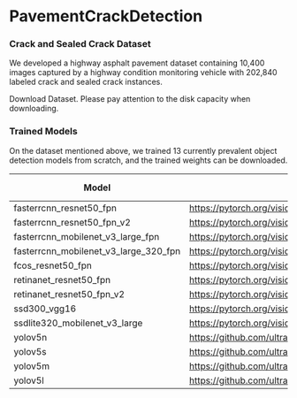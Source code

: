 # PavementCrackDetection

### Crack and Sealed Crack Dataset 

We developed a highway asphalt pavement dataset containing 10,400 images captured by a highway condition monitoring vehicle with 202,840 labeled crack and sealed crack instances.

Download Dataset. Please pay attention to the disk capacity when downloading.

### Trained Models

On the dataset mentioned above, we trained 13 currently prevalent object detection models from scratch, and the trained weights can be downloaded.

| Model                                 | Source                                                       | Trained Weights |
| ------------------------------------- | ------------------------------------------------------------ | --------------- |
| fasterrcnn_resnet50_fpn               | https://pytorch.org/vision/stable/models/generated/torchvision.models.detection.fasterrcnn_resnet50_fpn.html#torchvision.models.detection.fasterrcnn_resnet50_fpn |                 |
| fasterrcnn_resnet50_fpn_v2            | https://pytorch.org/vision/stable/models/generated/torchvision.models.detection.fasterrcnn_resnet50_fpn_v2.html#torchvision.models.detection.fasterrcnn_resnet50_fpn_v2 |                 |
| fasterrcnn_mobilenet_v3_large_fpn     | https://pytorch.org/vision/stable/models/generated/torchvision.models.detection.fasterrcnn_mobilenet_v3_large_fpn.html#torchvision.models.detection.fasterrcnn_mobilenet_v3_large_fpn |                 |
| fasterrcnn_mobilenet_v3_large_320_fpn | https://pytorch.org/vision/stable/models/generated/torchvision.models.detection.fasterrcnn_mobilenet_v3_large_320_fpn.html#torchvision.models.detection.fasterrcnn_mobilenet_v3_large_320_fpn |                 |
| fcos_resnet50_fpn                     | https://pytorch.org/vision/stable/models/generated/torchvision.models.detection.fcos_resnet50_fpn.html#torchvision.models.detection.fcos_resnet50_fpn |                 |
| retinanet_resnet50_fpn                | https://pytorch.org/vision/stable/models/generated/torchvision.models.detection.retinanet_resnet50_fpn.html#torchvision.models.detection.retinanet_resnet50_fpn |                 |
| retinanet_resnet50_fpn_v2             | https://pytorch.org/vision/stable/models/generated/torchvision.models.detection.retinanet_resnet50_fpn_v2.html#torchvision.models.detection.retinanet_resnet50_fpn_v2 |                 |
| ssd300_vgg16                          | https://pytorch.org/vision/stable/models/generated/torchvision.models.detection.ssd300_vgg16.html#torchvision.models.detection.ssd300_vgg16 |                 |
| ssdlite320_mobilenet_v3_large         | https://pytorch.org/vision/stable/models/generated/torchvision.models.detection.ssdlite320_mobilenet_v3_large.html#torchvision.models.detection.ssdlite320_mobilenet_v3_large |                 |
| yolov5n                               | https://github.com/ultralytics/yolov5                        |                 |
| yolov5s                               | https://github.com/ultralytics/yolov5                        |                 |
| yolov5m                               | https://github.com/ultralytics/yolov5                        |                 |
| yolov5l                               | https://github.com/ultralytics/yolov5                        |                 |

